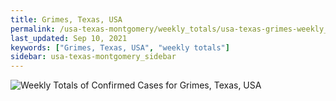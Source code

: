 ```yaml
---
title: Grimes, Texas, USA
permalink: /usa-texas-montgomery/weekly_totals/usa-texas-grimes-weekly_totals.html
last_updated: Sep 10, 2021
keywords: ["Grimes, Texas, USA", "weekly totals"]
sidebar: usa-texas-montgomery_sidebar
---
```


![Weekly Totals of Confirmed Cases for Grimes, Texas, USA](/covid_tracker/images/graphs/usa-texas-grimes-weekly_totals_graph.png)
